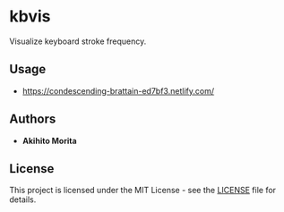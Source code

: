 # kbvis

Visualize keyboard stroke frequency.

## Usage

* https://condescending-brattain-ed7bf3.netlify.com/

## Authors

* **Akihito Morita**

## License

This project is licensed under the MIT License - see the [LICENSE](LICENSE) file for details.
